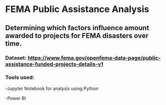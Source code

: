 # FEMA Public Assistance Analysis
## Determining which factors influence amount awarded to projects for FEMA disasters over time.
### Dataset: https://www.fema.gov/openfema-data-page/public-assistance-funded-projects-details-v1
### Tools used:
-Jupyter Notebook for analysis using Python

-Power BI
